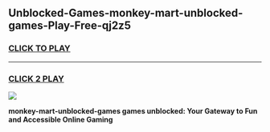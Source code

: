 
## Unblocked-Games-monkey-mart-unblocked-games-Play-Free-qj2z5
<h3>
<a href="https://premium76.site?title=monkey-mart-unblocked-games&ref=20A">CLICK TO PLAY</a></h3>
<hr>

<h3>
<a href="https://premium76.site?title=monkey-mart-unblocked-games&ref=20A">CLICK 2 PLAY</a>
  
</h3>

<a href="https://premium76.site?title=monkey-mart-unblocked-games&ref=20A"><img src="https://clearcache.store/games.png"></a>


**monkey-mart-unblocked-games games unblocked: Your Gateway to Fun and Accessible Online Gaming**
